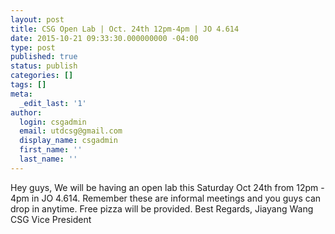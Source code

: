 ```yaml
---
layout: post
title: CSG Open Lab | Oct. 24th 12pm-4pm | JO 4.614
date: 2015-10-21 09:33:30.000000000 -04:00
type: post
published: true
status: publish
categories: []
tags: []
meta:
  _edit_last: '1'
author:
  login: csgadmin
  email: utdcsg@gmail.com
  display_name: csgadmin
  first_name: ''
  last_name: ''
---
```


Hey guys,
We will be having an open lab this Saturday Oct 24th from 12pm - 4pm in JO 4.614. Remember these are informal meetings and you guys can drop in anytime. Free pizza will be provided.
Best Regards,
Jiayang Wang
CSG Vice President
